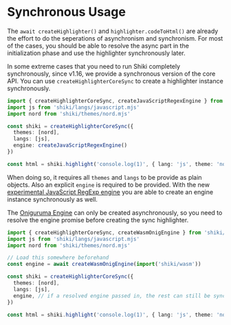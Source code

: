# Synchronous Usage

The `await createHighlighter()` and `highlighter.codeToHtml()` are already the effort to do the seperations of asynchronism and synchronism. For most of the cases, you should be able to resolve the async part in the initialization phase and use the highlighter synchronously later.

In some extreme cases that you need to run Shiki completely synchronously, since v1.16, we provide a synchronous version of the core API. You can use `createHighlighterCoreSync` to create a highlighter instance synchronously.

```ts
import { createHighlighterCoreSync, createJavaScriptRegexEngine } from 'shiki/core'
import js from 'shiki/langs/javascript.mjs'
import nord from 'shiki/themes/nord.mjs'

const shiki = createHighlighterCoreSync({
  themes: [nord],
  langs: [js],
  engine: createJavaScriptRegexEngine()
})

const html = shiki.highlight('console.log(1)', { lang: 'js', theme: 'nord' })
```

When doing so, it requires all `themes` and `langs` to be provide as plain objects. Also an explicit `engine` is required to be provided. With the new [experimental JavaScript RegExp engine](/guide/regex-engines#javascript-regexp-engine-experimental) you are able to create an engine instance synchronously as well.

The [Oniguruma Engine](/guide/regex-engines#oniguruma-engine) can only be created asynchronously, so you need to resolve the engine promise before creating the sync highlighter.

```ts
import { createHighlighterCoreSync, createWasmOnigEngine } from 'shiki/core'
import js from 'shiki/langs/javascript.mjs'
import nord from 'shiki/themes/nord.mjs'

// Load this somewhere beforehand
const engine = await createWasmOnigEngine(import('shiki/wasm'))

const shiki = createHighlighterCoreSync({
  themes: [nord],
  langs: [js],
  engine, // if a resolved engine passed in, the rest can still be synced.
})

const html = shiki.highlight('console.log(1)', { lang: 'js', theme: 'nord' })
```
